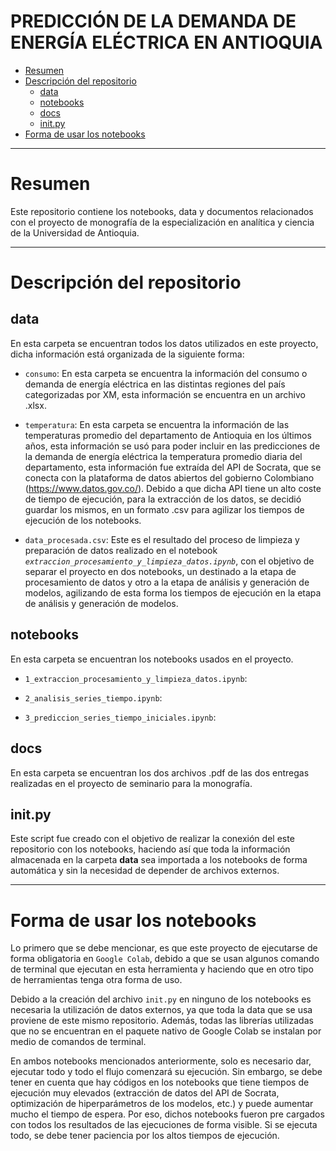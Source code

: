 # **PREDICCIÓN DE LA DEMANDA DE ENERGÍA ELÉCTRICA EN ANTIOQUIA**

- [Resumen](#resumen)
- [Descripción del repositorio](#descripción-del-repositorio)
  - [data](#data)
  - [notebooks](#notebooks)
  - [docs](#docs)
  - [init.py](#initpy)
- [Forma de usar los notebooks](#forma-de-usar-los-notebooks)

---

# **Resumen**

Este repositorio contiene los notebooks, data y documentos relacionados con el proyecto de monografía de la especialización en analítica y ciencia de la Universidad de Antioquia.

---

# **Descripción del repositorio**

## **data**

En esta carpeta se encuentran todos los datos utilizados en este proyecto, dicha información está organizada de la siguiente forma:

- `consumo`: En esta carpeta se encuentra la información del consumo o demanda de energía eléctrica en las distintas regiones del país categorizadas por XM, esta información se encuentra en un archivo .xlsx.

- `temperatura`: En esta carpeta se encuentra la información de las temperaturas promedio del departamento de Antioquia en los últimos años, esta información se usó para poder incluir en las predicciones de la demanda de energía eléctrica la temperatura promedio diaria del departamento, esta información fue extraída del API de Socrata, que se conecta con la plataforma de datos abiertos del gobierno Colombiano (<https://www.datos.gov.co/>). Debido a que dicha API tiene un alto coste de tiempo de ejecución, para la extracción de los datos, se decidió guardar los mismos, en un formato .csv para agilizar los tiempos de ejecución de los notebooks.

- `data_procesada.csv`: Este es el resultado del proceso de limpieza y preparación de datos realizado en el notebook _`extraccion_procesamiento_y_limpieza_datos.ipynb`_, con el objetivo de separar el proyecto en dos notebooks, un destinado a la etapa de procesamiento de datos y otro a la etapa de análisis y generación de modelos, agilizando de esta forma los tiempos de ejecución en la etapa de análisis y generación de modelos.

## **notebooks**

En esta carpeta se encuentran los notebooks usados en el proyecto.

- `1_extraccion_procesamiento_y_limpieza_datos.ipynb`:

- `2_analisis_series_tiempo.ipynb`:

- `3_prediccion_series_tiempo_iniciales.ipynb`:

## **docs**

En esta carpeta se encuentran los dos archivos .pdf de las dos entregas realizadas en el proyecto de seminario para la monografía.

## **init.py**

Este script fue creado con el objetivo de realizar la conexión del este repositorio con los notebooks, haciendo así que toda la información almacenada en la carpeta **data** sea importada a los notebooks de forma automática y sin la necesidad de depender de archivos externos.

---

# **Forma de usar los notebooks**

Lo primero que se debe mencionar, es que este proyecto de ejecutarse de forma obligatoria en `Google Colab`, debido a que se usan algunos comando de terminal que ejecutan en esta herramienta y haciendo que en otro tipo de herramientas tenga otra forma de uso.

Debido a la creación del archivo `init.py` en ninguno de los notebooks es necesaria la utilización de datos externos, ya que toda la data que se usa proviene de este mismo repositorio. Además, todas las librerías utilizadas que no se encuentran en el paquete nativo de Google Colab se instalan por medio de comandos de terminal.

En ambos notebooks mencionados anteriormente, solo es necesario dar, ejecutar todo y todo el flujo comenzará su ejecución. Sin embargo, se debe tener en cuenta que hay códigos en los notebooks que tiene tiempos de ejecución muy elevados (extracción de datos del API de Socrata, optimización de hiperparámetros de los modelos, etc.) y puede aumentar mucho el tiempo de espera. Por eso, dichos notebooks fueron pre cargados con todos los resultados de las ejecuciones de forma visible. Si se ejecuta todo, se debe tener paciencia por los altos tiempos de ejecución.
